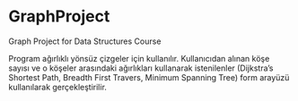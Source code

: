 # GraphProject
Graph Project for Data Structures Course

Program ağırlıklı yönsüz çizgeler için kullanılır.
Kullanıcıdan alınan köşe sayısı ve o köşeler arasındaki ağırlıkları kullanarak istenilenler
(Dijkstra’s Shortest Path, Breadth First Travers, Minimum Spanning Tree) 
form arayüzü kullanılarak gerçekleştirilir.
